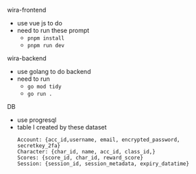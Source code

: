 wira-frontend
- use vue js to do
- need to run these prompt
    - `pnpm install`
    - `pnpm run dev`

wira-backend
- use golang to do backend 
- need to run 
    - `go mod tidy`
    - `go run .`

DB
- use progresql
- table I created by these dataset
    ```
    Account: {acc_id,username, email, encrypted_password, secretkey_2fa}
    Character: {char_id, name, acc_id, class_id,}
    Scores: {score_id, char_id, reward_score}
    Session: {session_id, session_metadata, expiry_datatime}
    ```
